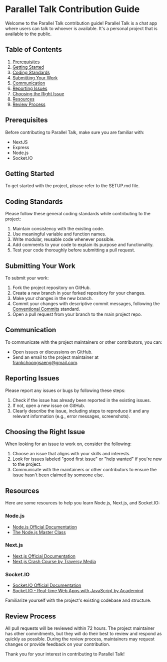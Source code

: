 # Parallel Talk Contribution Guide

Welcome to the Parallel Talk contribution guide! Parallel Talk is a chat app where users can talk to whoever is available. It's a personal project that is available to the public.

## Table of Contents

1. [Prerequisites](#prerequisites)
2. [Getting Started](#getting-started)
3. [Coding Standards](#coding-standards)
4. [Submitting Your Work](#submitting-your-work)
5. [Communication](#communication)
6. [Reporting Issues](#reporting-issues)
7. [Choosing the Right Issue](#choosing-the-right-issue)
8. [Resources](#resources)
9. [Review Process](#review-process)

## Prerequisites

Before contributing to Parallel Talk, make sure you are familiar with:

- NextJS
- Express
- Node.js
- Socket.IO

## Getting Started

To get started with the project, please refer to the SETUP.md file.

## Coding Standards

Please follow these general coding standards while contributing to the project:

1. Maintain consistency with the existing code.
2. Use meaningful variable and function names.
3. Write modular, reusable code whenever possible.
4. Add comments to your code to explain its purpose and functionality.
5. Test your code thoroughly before submitting a pull request.

## Submitting Your Work

To submit your work:

1. Fork the project repository on GitHub.
2. Create a new branch in your forked repository for your changes.
3. Make your changes in the new branch.
4. Commit your changes with descriptive commit messages, following the [Conventional Commits](https://www.conventionalcommits.org/) standard.
5. Open a pull request from your branch to the main project repo.

## Communication

To communicate with the project maintainers or other contributors, you can:

- Open issues or discussions on GitHub.
- Send an email to the project maintainer at frankchoongsaeng@gmail.com.

## Reporting Issues

Please report any issues or bugs by following these steps:

1. Check if the issue has already been reported in the existing issues.
2. If not, open a new issue on GitHub.
3. Clearly describe the issue, including steps to reproduce it and any relevant information (e.g., error messages, screenshots).

## Choosing the Right Issue

When looking for an issue to work on, consider the following:

1. Choose an issue that aligns with your skills and interests.
2. Look for issues labeled "good first issue" or "help wanted" if you're new to the project.
3. Communicate with the maintainers or other contributors to ensure the issue hasn't been claimed by someone else.

## Resources

Here are some resources to help you learn Node.js, Next.js, and Socket.IO:

### Node.js

- [Node.js Official Documentation](https://nodejs.org/en/docs/)
- [The Node.js Master Class](https://pirple.thinkific.com/courses/the-nodejs-master-class)

### Next.js

- [Next.js Official Documentation](https://nextjs.org/docs)
- [Next.js Crash Course by Traversy Media](https://www.youtube.com/watch?v=mTz0GXj8NN0)

### Socket.IO

- [Socket.IO Official Documentation](https://socket.io/docs/v4)
- [Socket.IO - Real-time Web Apps with JavaScript by Academind](https://www.youtube.com/watch?v=2nXQQ7Dv7iU)

Familiarize yourself with the project's existing codebase and structure.

## Review Process

All pull requests will be reviewed within 72 hours. The project maintainer has other commitments, but they will do their best to review and respond as quickly as possible. During the review process, maintainers may request changes or provide feedback on your contribution.

Thank you for your interest in contributing to Parallel Talk!
